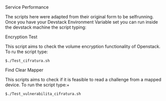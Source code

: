 Service Performance

The scripts here were adapted from their original form to be selfrunning. Once you have your Devstack Environment Variable set you can run inside the devstack machine the script typing:


Encryption Test

This script aims to check the volume encryption functionality of Openstack.
To ru the script type:
	
	$./Test_cifratura.sh


Find Clear Mapper

This scripts aims to check if it is feasible to read a challenge from a mapped device.
To run the script type:+
	
	$./Test_vulnerabilita_cifratura.sh 
